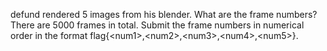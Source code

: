 defund rendered 5 images from his blender. What are the frame numbers? There are 5000 frames in total. Submit the frame numbers in numerical order in the format flag{\<num1\>,\<num2\>,\<num3\>,\<num4\>,\<num5\>}.
